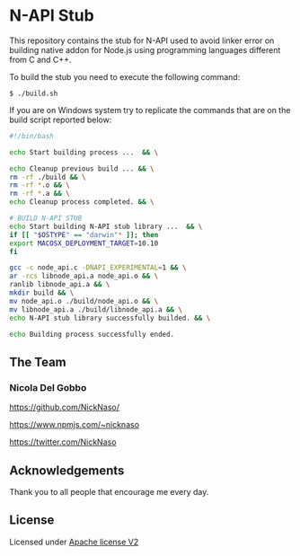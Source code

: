 # N-API Stub

This repository contains the stub for N-API used to avoid linker error on building
native addon for Node.js using programming languages different from C and C++.

To build the stub you need to execute the following command:

`$ ./build.sh`

If you are on Windows system try to replicate the commands that are on the build 
script reported below:

```bash
#!/bin/bash 

echo Start building process ...  && \

echo Cleanup previous build ... && \
rm -rf ./build && \
rm -rf *.o && \
rm -rf *.a && \
echo Cleanup process completed. && \

# BUILD N-API STUB
echo Start building N-API stub library ...  && \
if [[ "$OSTYPE" == "darwin"* ]]; then
export MACOSX_DEPLOYMENT_TARGET=10.10
fi 

gcc -c node_api.c -DNAPI_EXPERIMENTAL=1 && \
ar -rcs libnode_api.a node_api.o && \
ranlib libnode_api.a && \
mkdir build && \
mv node_api.o ./build/node_api.o && \
mv libnode_api.a ./build/libnode_api.a && \
echo N-API stub library successfully builded. && \

echo Building process successfully ended.
```

## The Team

### Nicola Del Gobbo

<https://github.com/NickNaso/>

<https://www.npmjs.com/~nicknaso>

<https://twitter.com/NickNaso>

## Acknowledgements

Thank you to all people that encourage me every day.

## License

Licensed under [Apache license V2](./LICENSE)